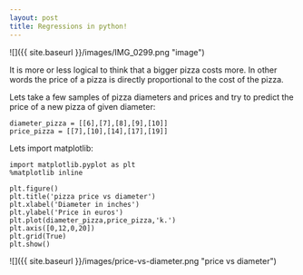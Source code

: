 ```yaml
---
layout: post
title: Regressions in python!
---
```

![]({{ site.baseurl }}/images/IMG_0299.png "image")


It is more or less logical to think that a bigger pizza costs more. In other words the price of a pizza is directly proportional to the cost of the pizza. 

Lets take a few samples of pizza diameters and prices and try to predict the price of a new pizza of given diameter: 

```
diameter_pizza = [[6],[7],[8],[9],[10]]
price_pizza = [[7],[10],[14],[17],[19]]
```

Lets import matplotlib:

```
import matplotlib.pyplot as plt
%matplotlib inline 

plt.figure()
plt.title('pizza price vs diameter')
plt.xlabel('Diameter in inches')
plt.ylabel('Price in euros')
plt.plot(diameter_pizza,price_pizza,'k.')
plt.axis([0,12,0,20])
plt.grid(True)
plt.show()
```
![]({{ site.baseurl }}/images/price-vs-diameter.png "price vs diameter")





